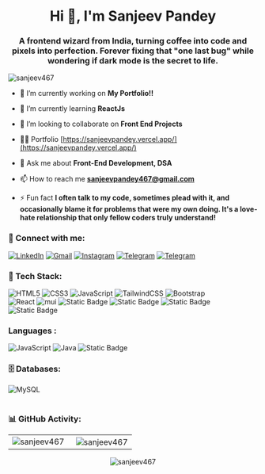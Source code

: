 <h1 align="center">Hi 👋, I'm Sanjeev Pandey</h1>
<h3 align="center">A frontend wizard from India, turning coffee into code and pixels into perfection. Forever fixing that "one last bug" while wondering if dark mode is the secret to life.</h3>

<p align="left"> <img src="https://komarev.com/ghpvc/?username=sanjeev467&label=Profile%20views&color=0e75b6&style=flat" alt="sanjeev467" /> </p>

- 🔭 I’m currently working on **My Portfolio!!**

- 🌱 I’m currently learning **ReactJs**

- 👯 I’m looking to collaborate on **Front End Projects**

- 👨‍💻 Portfolio [https://sanjeevpandey.vercel.app/](https://sanjeevpandey.vercel.app/)

- 💬 Ask me about **Front-End Development, DSA**

- 📫 How to reach me **sanjeevpandey467@gmail.com**

- ⚡ Fun fact **I often talk to my code, sometimes plead with it, and occasionally blame it for problems that were my own doing. It's a love-hate relationship that only fellow coders truly understand!**

<h3 align="left">📲 Connect with me:</h3>
<div align="left">
  <a href="https://www.linkedin.com/in/sanjeev-pandeyy/"><img alt="LinkedIn" src="https://img.shields.io/badge/linkedin-%230077B5.svg?style=for-the-badge&logo=linkedin&logoColor=white"/></a>
  <a href="mailto:sanjeevpandey467@gmail.com"><img alt="Gmail" src="https://img.shields.io/badge/Gmail-D14836?style=for-the-badge&logo=gmail&logoColor=white"/></a>
   <a href="https://www.instagram.com/oyysanjeev"><img alt="Instagram" src="https://img.shields.io/badge/Instagram-E4405F?style=for-the-badge&logo=instagram&logoColor=white"/></a>
  <a href="https://t.me/oyysanjeev"><img alt="Telegram" src="https://img.shields.io/badge/Telegram-2CA5E0?style=for-the-badge&logo=telegram&logoColor=white" /></a>
  <a href="https://peerlist.io/sanjeevpandey"><img alt="Telegram" src="https://github-readme-badge.peerlist.io/api/sanjeev" /></a>
</div>

<h3 align="left">🚀 Tech Stack:</h3>
<div align="left">
<img alt="HTML5" src="https://img.shields.io/badge/html5-%23E34F26.svg?style=for-the-badge&logo=html5&logoColor=white"/>
<img alt="CSS3" src="https://img.shields.io/badge/css3-%231572B6.svg?style=for-the-badge&logo=css3&logoColor=white"/> 
<img alt="JavaScript" src="https://img.shields.io/badge/javascript-%23323330.svg?style=for-the-badge&logo=javascript&logoColor=%23F7DF1E"/> 
<!-- <img alt="jQuery" src="https://img.shields.io/badge/jquery-%230769AD.svg?style=for-the-badge&logo=jquery&logoColor=white"/>  -->
<img alt="TailwindCSS" src="https://img.shields.io/badge/Tailwind_CSS-38B2AC?style=for-the-badge&logo=tailwind-css&logoColor=white"/>
<img alt="Bootstrap" src="https://img.shields.io/badge/bootstrap-%23563D7C.svg?style=for-the-badge&logo=bootstrap&logoColor=white"/>
<!-- <img alt="sass" src="https://img.shields.io/badge/Sass-CC6699?style=for-the-badge&logo=sass&logoColor=white"/> -->
<br>
<!-- <img alt="PHP" src="https://img.shields.io/badge/php-%23777BB4.svg?style=for-the-badge&logo=php&logoColor=white"/> -->
<!-- <img alt="NodeJS" src="https://img.shields.io/badge/node.js-%2343853D.svg?style=for-the-badge&logo=node-dot-js&logoColor=white"/> -->
<!-- <img alt="ExpressJS" src="https://img.shields.io/badge/Express.js-000000?style=for-the-badge&logo=express&logoColor=white"/> -->
<img alt="React" src="https://img.shields.io/badge/react-%2320232a.svg?style=for-the-badge&logo=react&logoColor=%2361DAFB"/>
<img alt="mui" src="https://img.shields.io/badge/Material%20UI-007FFF?style=for-the-badge&logo=mui&logoColor=white"/>
<img alt="Static Badge" src="https://img.shields.io/badge/Babel-%23F9DC3E?style=for-the-badge&logo=babel&logoColor=black">
<img alt="Static Badge" src="https://img.shields.io/badge/Vite.js-%23646CFF?style=for-the-badge&logo=vite&logoColor=white">
<img alt="Static Badge" src="https://img.shields.io/badge/Bulma-%2300D1B2?style=for-the-badge&logo=bulma&logoColor=white">
<img alt="Static Badge" src="https://img.shields.io/badge/Postman-%23FF6C37?style=for-the-badge&logo=postman&logoColor=white">




<!-- <img alt="chakraui" src="https://img.shields.io/badge/Chakra--UI-319795?style=for-the-badge&logo=chakra-ui&logoColor=white"/> -->
<!-- <img alt="Redux" src="https://img.shields.io/badge/Redux-593D88?style=for-the-badge&logo=redux&logoColor=white"/> -->
<!-- <img alt="NextJS" src="https://img.shields.io/badge/next.js-000000?style=for-the-badge&logo=nextdotjs&logoColor=white"/> -->
<!-- <img alt="sockteio" src="https://img.shields.io/badge/Socket.io-010101?&style=for-the-badge&logo=Socket.io&logoColor=white"/> -->
</div>

<h3 align="left">Languages :</h3>
<div align="left">
  <img alt="JavaScript" src="https://img.shields.io/badge/javascript-%23323330.svg?style=for-the-badge&logo=javascript&logoColor=%23F7DF1E"/> 
  <img alt="Java" src="https://img.shields.io/badge/java-%23ED8B00.svg?style=for-the-badge&logo=java&logoColor=white"/>
  <img alt="Static Badge" src="https://img.shields.io/badge/C%2B%2B-%2300599C?style=for-the-badge&logo=c%2B%2B&logoColor=white">



<!--   <img alt="Java" src="https://img.shields.io/badge/C++-%23ED85000.svg?style=for-the-badge&logo=java&logoColor=white"/> -->
</div> 

<h3 align="left">🗄️ Databases:</h3>
<div align="left">
<!--   <img alt="MongoDB" src ="https://img.shields.io/badge/MongoDB-4EA94B?style=for-the-badge&logo=mongodb&logoColor=white"/> -->
  <img alt="MySQL" src="https://img.shields.io/badge/mysql-%2300f.svg?style=for-the-badge&logo=mysql&logoColor=white"/>
<!--   <img alt="SQLite" src ="https://img.shields.io/badge/sqlite-%2307405e.svg?style=for-the-badge&logo=sqlite&logoColor=white"/> -->
</div><br/>

<h3 align="left">📊 GitHub Activity:</h3>
<table>
  <tr>
    <td><img align="left" src="https://github-readme-stats.vercel.app/api/top-langs?username=sanjeev467&show_icons=true&locale=en&layout=compact" alt="sanjeev467" /></td>
    <td>&nbsp;<img align="center" src="https://github-readme-stats.vercel.app/api?username=sanjeev467&show_icons=true&locale=en" alt="sanjeev467" /></td>
  </tr>
</table>

<div align="center">
<p><img align="center" src="https://github-readme-streak-stats.herokuapp.com/?user=sanjeev467&" alt="sanjeev467" /></p>
  </div>
